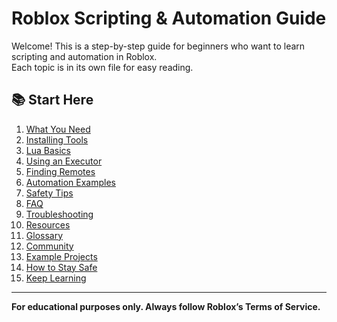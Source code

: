 # Roblox Scripting & Automation Guide

Welcome! This is a step-by-step guide for beginners who want to learn scripting and automation in Roblox.  
Each topic is in its own file for easy reading.

## 📚 Start Here

1. [What You Need](1-what-you-need.md)
2. [Installing Tools](2-installing-tools.md)
3. [Lua Basics](3-lua-basics.md)
4. [Using an Executor](4-using-an-executor.md)
5. [Finding Remotes](5-finding-remotes.md)
6. [Automation Examples](6-automation-examples.md)
7. [Safety Tips](7-safety-tips.md)
8. [FAQ](8-faq.md)
9. [Troubleshooting](9-troubleshooting.md)
10. [Resources](10-resources.md)
11. [Glossary](11-glossary.md)
12. [Community](12-community.md)
13. [Example Projects](13-examples.md)
14. [How to Stay Safe](14-safety.md)
15. [Keep Learning](15-keep-learning.md)

---

**For educational purposes only. Always follow Roblox’s Terms of Service.**
